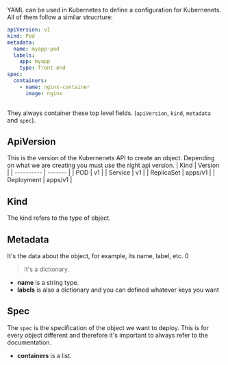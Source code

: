 YAML can be used in Kubernetes to define a configuration for Kubernenets.
All of them follow a similar strucrture:

```yaml
apiVersion: v1
kind: Pod
metadata:
  name: myapp-pod
  labels:
    app: myapp
    type: front-end
spec:
  containers:
    - name: nginx-container
      image: nginx
    
```

They always container these top level fields. (`apiVersion`, `kind`, `metadata` and `spec`).

## ApiVersion

This is the version of the Kubernenets API to create an object. Depending on what we are creating you must use the right api version.
| Kind       | Version |
| ---------- | ------- |
| POD        | v1      |
| Service    | v1      |
| ReplicaSet | apps/v1 |
| Deployment | apps/v1 |

## Kind

The kind refers to the type of object.

## Metadata

It's the data about the object, for example, its name, label, etc. 0

> It's a dictionary.

* **name** is a string type. 
* **labels** is also a dictionary and you can defined whatever keys you want

## Spec

The `spec` is the specification of the object we want to deploy. This is for every object different and therefore it's important to always refer to the documentation.

* **containers** is a list.